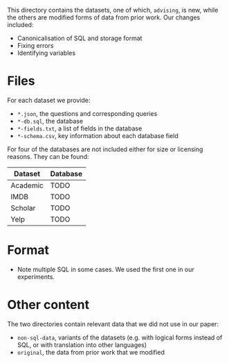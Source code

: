 This directory contains the datasets, one of which, `advising`, is new, while the others are modified forms of data from prior work.
Our changes included:

- Canonicalisation of SQL and storage format
- Fixing errors
- Identifying variables

# Files

For each dataset we provide:

- `*.json`, the questions and corresponding queries
- `*-db.sql`, the database
- `*-fields.txt`, a list of fields in the database
- `*-schema.csv`, key information about each database field

For four of the databases are not included either for size or licensing reasons.
They can be found:

Dataset  | Database
-------- | ----------
Academic | TODO
IMDB     | TODO
Scholar  | TODO
Yelp     | TODO

# Format



- Note multiple SQL in some cases. We used the first one in our experiments.

# Other content

The two directories contain relevant data that we did not use in our paper:

- `non-sql-data`, variants of the datasets (e.g. with logical forms instead of SQL, or with translation into other languages)
- `original`, the data from prior work that we modified


